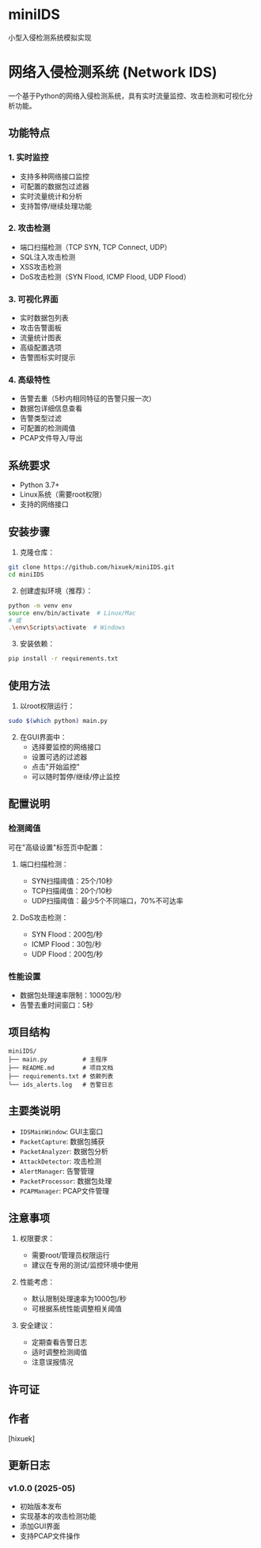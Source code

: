 # miniIDS
小型入侵检测系统模拟实现

# 网络入侵检测系统 (Network IDS)

一个基于Python的网络入侵检测系统，具有实时流量监控、攻击检测和可视化分析功能。

## 功能特点

### 1. 实时监控
- 支持多种网络接口监控
- 可配置的数据包过滤器
- 实时流量统计和分析
- 支持暂停/继续处理功能

### 2. 攻击检测
- 端口扫描检测（TCP SYN, TCP Connect, UDP）
- SQL注入攻击检测
- XSS攻击检测
- DoS攻击检测（SYN Flood, ICMP Flood, UDP Flood）

### 3. 可视化界面
- 实时数据包列表
- 攻击告警面板
- 流量统计图表
- 高级配置选项
- 告警图标实时提示

### 4. 高级特性
- 告警去重（5秒内相同特征的告警只报一次）
- 数据包详细信息查看
- 告警类型过滤
- 可配置的检测阈值
- PCAP文件导入/导出

## 系统要求

- Python 3.7+
- Linux系统（需要root权限）
- 支持的网络接口

## 安装步骤

1. 克隆仓库：
```bash
git clone https://github.com/hixuek/miniIDS.git
cd miniIDS
```

2. 创建虚拟环境（推荐）：
```bash
python -m venv env
source env/bin/activate  # Linux/Mac
# 或
.\env\Scripts\activate  # Windows
```

3. 安装依赖：
```bash
pip install -r requirements.txt
```

## 使用方法

1. 以root权限运行：
```bash
sudo $(which python) main.py
```

2. 在GUI界面中：
   - 选择要监控的网络接口
   - 设置可选的过滤器
   - 点击"开始监控"
   - 可以随时暂停/继续/停止监控

## 配置说明

### 检测阈值
可在"高级设置"标签页中配置：

1. 端口扫描检测：
   - SYN扫描阈值：25个/10秒
   - TCP扫描阈值：20个/10秒
   - UDP扫描阈值：最少5个不同端口，70%不可达率

2. DoS攻击检测：
   - SYN Flood：200包/秒
   - ICMP Flood：30包/秒
   - UDP Flood：200包/秒

### 性能设置
- 数据包处理速率限制：1000包/秒
- 告警去重时间窗口：5秒

## 项目结构

```
miniIDS/
├── main.py          # 主程序
├── README.md        # 项目文档
├── requirements.txt # 依赖列表
└── ids_alerts.log   # 告警日志
```

## 主要类说明

- `IDSMainWindow`: GUI主窗口
- `PacketCapture`: 数据包捕获
- `PacketAnalyzer`: 数据包分析
- `AttackDetector`: 攻击检测
- `AlertManager`: 告警管理
- `PacketProcessor`: 数据包处理
- `PCAPManager`: PCAP文件管理

## 注意事项

1. 权限要求：
   - 需要root/管理员权限运行
   - 建议在专用的测试/监控环境中使用

2. 性能考虑：
   - 默认限制处理速率为1000包/秒
   - 可根据系统性能调整相关阈值

3. 安全建议：
   - 定期查看告警日志
   - 适时调整检测阈值
   - 注意误报情况

## 许可证


## 作者

[hixuek]

## 更新日志

### v1.0.0 (2025-05)
- 初始版本发布
- 实现基本的攻击检测功能
- 添加GUI界面
- 支持PCAP文件操作 
